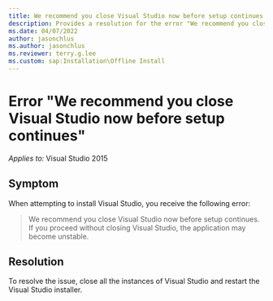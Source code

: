 ```yaml
---
title: We recommend you close Visual Studio now before setup continues
description: Provides a resolution for the error "We recommend you close Visual Studio now before setup continues" that occurs when you install Visual Studio.
ms.date: 04/07/2022
author: jasonchlus
ms.author: jasonchlus
ms.reviewer: terry.g.lee
ms.custom: sap:Installation\Offline Install
---
```


# Error "We recommend you close Visual Studio now before setup continues"

_Applies to:_&nbsp;Visual Studio 2015

## Symptom

When attempting to install Visual Studio, you receive the following error:

> We recommend you close Visual Studio now before setup continues. If you proceed without closing Visual Studio, the application may become unstable.

## Resolution

To resolve the issue, close all the instances of Visual Studio and restart the Visual Studio installer.
